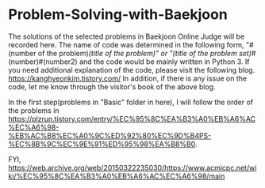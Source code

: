 # Problem-Solving-with-Baekjoon
The solutions of the selected problems in Baekjoon Online Judge will be recorded here.
The name of code was determined in the following form, "#(number of the problem)_(title of the problem)" or "(title of the problem set)_#(number)#(number2) 
and the code would be mainly written in Python 3.
If you need additional explanation of the code, please visit the following blog. https://kanghyeonkim.tistory.com/
In addition, if there is any issue on the code, let me know through the visitor's book of the above blog.

In the first step(problems in "Basic" folder in here), I will follow the order of the problems in https://plzrun.tistory.com/entry/%EC%95%8C%EA%B3%A0%EB%A6%AC%EC%A6%98-%EB%AC%B8%EC%A0%9C%ED%92%80%EC%9D%B4PS-%EC%8B%9C%EC%9E%91%ED%95%98%EA%B8%B0.

FYI, https://web.archive.org/web/20150322235030/https://www.acmicpc.net/wiki/%EC%95%8C%EA%B3%A0%EB%A6%AC%EC%A6%98/main
